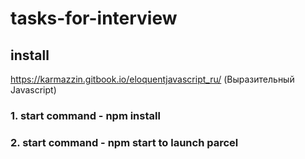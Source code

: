 # tasks-for-interview

## install

https://karmazzin.gitbook.io/eloquentjavascript_ru/ (Выразительный Javascript)

### 1. start command - npm install

### 2. start command - npm start to launch parcel
